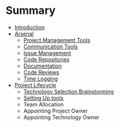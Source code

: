 # Summary

* [Introduction](README.md)
* [Arsenal](ARSENAL.md)
   * [Project Management Tools](PROJECT_MANAGEMENT_TOOLS.md)
   * [Communication Tools](COMMUNICATION_TOOLS.md)
   * [Issue Management](ISSUE_MANAGEMENT.md)
   * [Code Repositories](CODE_REPOSITORIES.md)
   * [Documentation](DOCUMENTATION.md)
   * [Code Reviews](CODE_REVIEWS.md)
   * [Time Logging](TIME_LOGGING.md)
* [Project Lifecycle](PROJECT_LIFECYCLE.md)
   * [Technology Selection Brainstorming](TECHNOLOGY_SELECTION_BRAINSTORMING.md)
   * [Setting Up tools](SETTING_UP_TOOLS.md)
   * Team Allocation
   * Appointing Project Owner
   * Appointing Technology Owner

